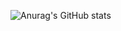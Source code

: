 ![Anurag's GitHub stats](https://github-readme-stats.vercel.app/api?God-woojin=delay-100&show_icons=true&theme=radical)
